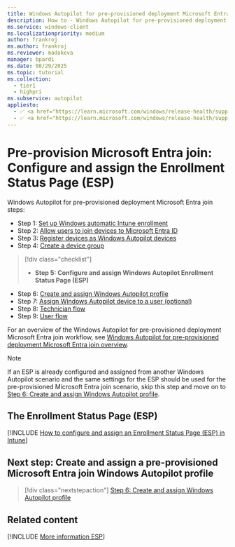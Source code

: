 ```yaml
---
title: Windows Autopilot for pre-provisioned deployment Microsoft Entra join - Step 5 of 9 - Configure and assign the Enrollment Status Page (ESP)
description: How to - Windows Autopilot for pre-provisioned deployment Microsoft Entra join - Step 5 of 9 - Configure and assign the Enrollment Status Page (ESP).
ms.service: windows-client
ms.localizationpriority: medium
author: frankroj
ms.author: frankroj
ms.reviewer: madakeva
manager: bpardi
ms.date: 08/29/2025
ms.topic: tutorial
ms.collection:
  - tier1
  - highpri
ms.subservice: autopilot
appliesto:
  - ✅ <a href="https://learn.microsoft.com/windows/release-health/supported-versions-windows-client" target="_blank">Windows 11</a>
  - ✅ <a href="https://learn.microsoft.com/windows/release-health/supported-versions-windows-client" target="_blank">Windows 10</a>
---
```


# Pre-provision Microsoft Entra join: Configure and assign the Enrollment Status Page (ESP)

Windows Autopilot for pre-provisioned deployment Microsoft Entra join steps:

- Step 1: [Set up Windows automatic Intune enrollment](azure-ad-join-automatic-enrollment.md)
- Step 2: [Allow users to join devices to Microsoft Entra ID](azure-ad-join-allow-users-to-join.md)
- Step 3: [Register devices as Windows Autopilot devices](azure-ad-join-register-device.md)
- Step 4: [Create a device group](azure-ad-join-device-group.md)

> [!div class="checklist"]
>
> - **Step 5: Configure and assign Windows Autopilot Enrollment Status Page (ESP)**

- Step 6: [Create and assign Windows Autopilot profile](azure-ad-join-autopilot-profile.md)
- Step 7: [Assign Windows Autopilot device to a user (optional)](azure-ad-join-assign-device-to-user.md)
- Step 8: [Technician flow](azure-ad-join-technician-flow.md)
- Step 9: [User flow](azure-ad-join-user-flow.md)

For an overview of the Windows Autopilot for pre-provisioned deployment Microsoft Entra join workflow, see [Windows Autopilot for pre-provisioned deployment Microsoft Entra join overview](azure-ad-join-workflow.md#workflow).

> [!NOTE]
>
> If an ESP is already configured and assigned from another Windows Autopilot scenario and the same settings for the ESP should be used for the pre-provisioned Microsoft Entra join scenario, skip this step and move on to [Step 6: Create and assign Windows Autopilot profile](azure-ad-join-autopilot-profile.md).

## The Enrollment Status Page (ESP)

[!INCLUDE [How to configure and assign an Enrollment Status Page (ESP) in Intune](../includes/configure-and-assign-esp.md)]

## Next step: Create and assign a pre-provisioned Microsoft Entra join Windows Autopilot profile

> [!div class="nextstepaction"]
> [Step 6: Create and assign Windows Autopilot profile](azure-ad-join-autopilot-profile.md)

## Related content

[!INCLUDE [More information ESP](../includes/more-info-esp.md)]
